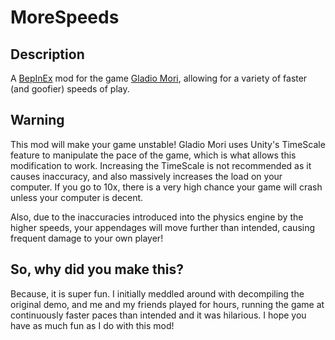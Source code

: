 # MoreSpeeds

## Description
A [BepInEx](https://github.com/BepInEx/BepInEx) mod for the game [Gladio Mori](https://store.steampowered.com/app/2689120/Gladio_Mori/), allowing for a variety of faster (and goofier) speeds of play.

## Warning
This mod will make your game unstable! Gladio Mori uses Unity's TimeScale feature to manipulate the pace of the game, which is what allows this modification to work. Increasing the TimeScale is not recommended as it causes inaccuracy, and also massively increases the load on your computer.
If you go to 10x, there is a very high chance your game will crash unless your computer is decent.

Also, due to the inaccuracies introduced into the physics engine by the higher speeds, your appendages will move further than intended, causing frequent damage to your own player!

## So, why did you make this?
Because, it is super fun. I initially meddled around with decompiling the original demo, and me and my friends played for hours, running the game at continuously faster paces than intended and it was hilarious. I hope you have as much fun as I do with this mod!